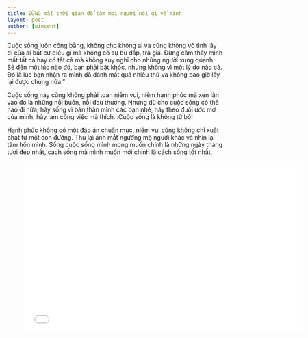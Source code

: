 ```yaml
---
title: ĐỪNG mất thời gian để tâm mọi người nói gì về mình
layout: post
author: [wincent]
---
```


Cuộc sống luôn công bằng, không cho không ai và cũng không vô tình lấy đi của ai bất cứ điều gì mà không có sự bù đắp, trả giá. Đừng cảm thấy mình mất tất cả hay có tất cả mà không suy nghĩ cho những người xung quanh. Sẽ đến một lúc nào đó, bạn phải bật khóc, nhưng không vì một lý do nào cả. Đó là lúc bạn nhận ra mình đã đánh mất quá nhiều thứ và không bao giờ lấy lại được chúng nữa.”

Cuộc sống này cũng không phải toàn niềm vui, niềm hạnh phúc mà xen lẫn vào đó là những nỗi buồn, nỗi đau thương. Nhưng dù cho cuộc sống có thế nào đi nữa, hãy sống vì bản thân mình các bạn nhé, hãy theo đuổi ước mơ của mình, hãy làm công việc mà thích…Cuộc sống là không từ bỏ!

Hạnh phúc không có một đáp án chuẩn mực, niềm vui cũng không chỉ xuất phát từ một con đường. Thu lại ánh mắt ngưỡng mộ người khác và nhìn lại tâm hồn mình. Sống cuộc sống mình mong muốn chính là những ngày tháng tươi đẹp nhất, cách sống mà mình muốn mới chính là cách sống tốt nhất.

<figure><iframe width="650" height="400" src="//www.youtube-nocookie.com/embed/vvOFWXVcUAg" frameborder="0" allowfullscreen></iframe></figure>